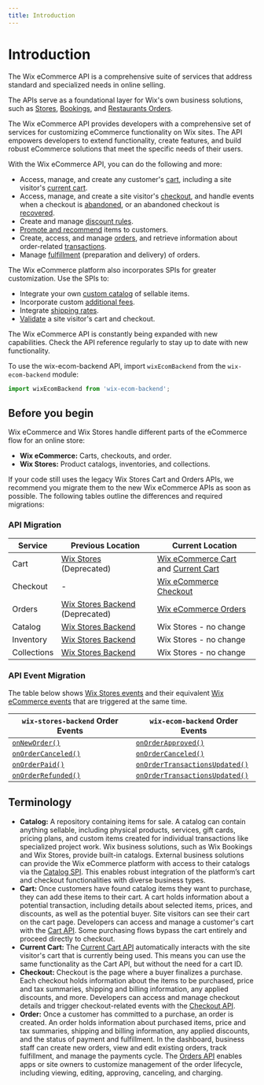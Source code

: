 ```yaml
---
title: Introduction
---
```

# Introduction

The Wix eCommerce API is a comprehensive suite of services that address standard and specialized needs in online selling.

The APIs serve as a foundational layer for Wix's own business solutions, such as [Stores](https://support.wix.com/en/article/wix-stores-about-wix-stores), [Bookings](https://support.wix.com/en/article/wix-bookings-about-wix-bookings), and [Restaurants Orders](https://www.wix.com/app-market/restaurants-orders-app).

The Wix eCommerce API provides developers with a comprehensive set of services for customizing eCommerce functionality on Wix sites. The API empowers developers to extend functionality, create features, and build robust eCommerce solutions that meet the specific needs of their users.

With the Wix eCommerce API, you can do the following and more:

+ Access, manage, and create any customer's [cart](https://www.wix.com/velo/reference/wix-ecom-backend/cart/introduction), including a site visitor's [current cart](https://www.wix.com/velo/reference/wix-ecom-backend/currentcart/introduction).
+ Access, manage, and create a site visitor's [checkout](https://www.wix.com/velo/reference/wix-ecom-backend/checkout/introduction), and handle events when a checkout is [abandoned](https://www.wix.com/velo/reference/wix-ecom-backend/events/onabandonedcheckoutcreated), or an abandoned checkout is [recovered](https://www.wix.com/velo/reference/wix-ecom-backend/events/onabandonedcheckoutrecovered).
+ Create and manage [discount rules](https://www.wix.com/velo/reference/wix-ecom-backend/discountrules/introduction).
+ [Promote and recommend](https://www.wix.com/velo/reference/wix-ecom-backend/recommendations/introduction) items to customers.
+ Create, access, and manage [orders](https://www.wix.com/velo/reference/wix-ecom-backend/orders), and retrieve information about order-related [transactions](https://www.wix.com/velo/reference/wix-ecom-backend/ordertransactions/introduction).
+ Manage [fulfillment](https://www.wix.com/velo/reference/wix-ecom-backend/orderfulfillments/introduction) (preparation and delivery) of orders.

The Wix eCommerce platform also incorporates SPIs for greater customization. Use the SPIs to:

+ Integrate your own [custom catalog](https://www.wix.com/velo/reference/spis/wix-ecom/ecom-catalog/introduction) of sellable items.
+ Incorporate custom [additional fees](https://www.wix.com/velo/reference/spis/wix-ecom/ecom-additional-fees/introduction).
+ Integrate [shipping rates](https://www.wix.com/velo/reference/spis/wix-ecom/ecom-shipping-rates/introduction).
+ [Validate](https://www.wix.com/velo/reference/spis/wix-ecom/ecom-validations/introduction) a site visitor's cart and checkout.

The Wix eCommerce API is constantly being expanded with new capabilities. Check the API reference regularly to stay up to date with new functionality.

To use the wix-ecom-backend API, import `wixEcomBackend` from the `wix-ecom-backend` module:

```javascript
import wixEcomBackend from 'wix-ecom-backend';
```

## Before you begin

Wix eCommerce and Wix Stores handle different parts of the eCommerce flow for an online store:

+ **Wix eCommerce:** Carts, checkouts, and order.
+ **Wix Stores:** Product catalogs, inventories, and collections.

If your code still uses the legacy Wix Stores Cart and Orders APIs, we recommend you migrate them to the new Wix eCommerce APIs as soon as possible. The following tables outline the differences and required migrations:

### API Migration

| Service     | Previous Location                                                           | Current Location            |
| ------------|-----------------------------------------------------------------------------|-----------------------------|
| Cart       | [Wix Stores](https://www.wix.com/velo/reference/wix-stores) (Deprecated)     | [Wix eCommerce Cart](https://www.wix.com/velo/reference/wix-ecom-backend/cart/introduction) and [Current Cart](https://www.wix.com/velo/reference/wix-ecom-backend/currentcart/introduction)
| Checkout    | -                                                                           | [Wix eCommerce Checkout](https://www.wix.com/velo/reference/wix-ecom-backend/checkout)
| Orders      | [Wix Stores Backend](https://www.wix.com/velo/reference/wix-stores-backend) (Deprecated) | [Wix eCommerce Orders](https://www.wix.com/velo/reference/wix-ecom-backend/orders)
| Catalog     | [Wix Stores Backend](https://www.wix.com/velo/reference/wix-stores-backend) | Wix Stores - no change
| Inventory   | [Wix Stores Backend](https://www.wix.com/velo/reference/wix-stores-backend) | Wix Stores - no change
| Collections | [Wix Stores Backend](https://www.wix.com/velo/reference/wix-stores-backend) | Wix Stores - no change

### API Event Migration

The table below shows [Wix Stores events](https://www.wix.com/velo/reference/wix-stores-backend/events/introduction) and their equivalent [Wix eCommerce events](https://www.wix.com/velo/reference/wix-ecom-backend/events/introduction) that are triggered at the same time.

| `wix-stores-backend` Order Events                                                                   | `wix-ecom-backend` Order Events                                                     |
|-----------------------------------------------------------------------------------------------------|---------------------------------------------------------------------------------|
| [`onNewOrder()`](https://www.wix.com/velo/reference/wix-stores-backend/events/onneworder)           | [`onOrderApproved()`](https://www.wix.com/velo/reference/wix-ecom-backend/events/onorderapproved)  |
| [`onOrderCanceled()`](https://www.wix.com/velo/reference/wix-stores-backend/events/onordercanceled) | [`onOrderCanceled()`](https://www.wix.com/velo/reference/wix-ecom-backend/events/onordercanceled) |
| [`onOrderPaid()`](https://www.wix.com/velo/reference/wix-stores-backend/events/onorderpaid)         | [`onOrderTransactionsUpdated()`](https://www.wix.com/velo/reference/wix-ecom-backend/events/onordertransactionsupdated)  |
| [`onOrderRefunded()`](https://www.wix.com/velo/reference/wix-stores-backend/events/onorderrefunded) | [`onOrderTransactionsUpdated()`](https://www.wix.com/velo/reference/wix-ecom-backend/events/onordertransactionsupdatedd) |

## Terminology

+ **Catalog:** A repository containing items for sale. A catalog can contain anything sellable, including physical products, services, gift cards, pricing plans, and custom items created for individual transactions like specialized project work. Wix business solutions, such as Wix Bookings and Wix Stores, provide built-in catalogs. External business solutions can provide the Wix eCommerce platform with access to their catalogs via the [Catalog SPI](https://www.wix.com/velo/reference/spis/wix-ecom/ecom-catalog/introduction). This enables robust integration of the platform’s cart and checkout functionalities with diverse business types.
+ **Cart:** Once customers have found catalog items they want to purchase, they can add these items to their cart. A cart holds information about a potential transaction, including details about selected items, prices, and discounts, as well as the potential buyer. Site visitors can see their cart on the cart page. Developers can access and manage a customer's cart with the [Cart API](https://www.wix.com/velo/reference/wix-ecom-backend/cart/introduction). Some purchasing flows bypass the cart entirely and proceed directly to checkout.
+ **Current Cart:** The [Current Cart API](https://www.wix.com/velo/reference/wix-ecom-backend/currentcart/introduction) automatically interacts with the site visitor's cart that is currently being used. This means you can use the same functionality as the Cart API, but without the need for a cart ID.
+ **Checkout:** Checkout is the page where a buyer finalizes a purchase. Each checkout holds information about the items to be purchased, price and tax summaries, shipping and billing information, any applied discounts, and more. Developers can access and manage checkout details and trigger checkout-related events with the [Checkout API](https://www.wix.com/velo/reference/wix-ecom-backend/checkout/introduction).
+ **Order:** Once a customer has committed to a purchase, an order is created. An order holds information about purchased items, price and tax summaries, shipping and billing information, any applied discounts, and the status of payment and fulfillment. In the dashboard, business staff can create new orders, view and edit existing orders, track fulfillment, and manage the payments cycle. The [Orders API](https://www.wix.com/velo/reference/wix-ecom-backend/orders/introduction) enables apps or site owners to customize management of the order lifecycle, including viewing, editing, approving, canceling, and charging.